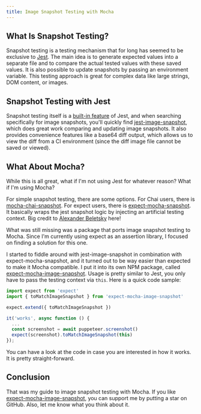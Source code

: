 ```yaml
---
title: Image Snapshot Testing with Mocha
---
```


## What Is Snapshot Testing?

Snapshot testing is a testing mechanism that for long has seemed to be exclusive to [Jest](https://github.com/facebook/jest). The main idea is to generate expected values into a separate file and to compare the actual tested values with these saved values. It is also possible to update snapshots by passing an environment variable. This testing approach is great for complex data like large strings, DOM content, or images.

## Snapshot Testing with Jest

Snapshot testing itself is a [built-in feature](https://jestjs.io/docs/en/snapshot-testing) of Jest, and when searching specifically for image snapshots, you'll quickly find [jest-image-snapshot](https://github.com/americanexpress/jest-image-snapshot), which does great work comparing and updating image snapshots. It also provides convenience features like a base64 diff output, which allows us to view the diff from a CI environment (since the diff image file cannot be saved or viewed).

## What About Mocha?

While this is all great, what if I'm not using Jest for whatever reason? What if I'm using Mocha? 

For simple snapshot testing, there are some options. For Chai users, there is [mocha-chai-snapshot](https://github.com/monojitb02/mocha-chai-snapshot). For expect users, there is [expect-mocha-snapshot](https://github.com/blogfoster/expect-mocha-snapshot). It basically wraps the jest snapshot logic by injecting an artificial testing context. Big credit to [Alexander Beletsky](https://github.com/alexbeletsky) here!

What was still missing was a package that ports image snapshot testing to Mocha. Since I'm currently using expect as an assertion library, I focused on finding a solution for this one.

I started to fiddle around with jest-image-snapshot in combination with expect-mocha-snapshot, and it turned out to be way easier than expected to make it Mocha compatible. I put it into its own NPM package, called [expect-mocha-image-snapshot](https://github.com/dword-design/expect-mocha-image-snapshot). Usage is pretty similar to Jest, you only have to pass the testing context via `this`. Here is a quick code sample:

```js
import expect from 'expect'
import { toMatchImageSnapshot } from 'expect-mocha-image-snapshot'

expect.extend({ toMatchImageSnapshot })

it('works', async function () {
  ...
  const screenshot = await puppeteer.screenshot()
  expect(screenshot).toMatchImageSnapshot(this)
});
```

You can have a look at the code in case you are interested in how it works. It is pretty straight-forward.

## Conclusion

That was my guide to image snapshot testing with Mocha. If you like [expect-mocha-image-snapshot](https://github.com/dword-design/expect-mocha-image-snapshot), you can support me by putting a star on GitHub. Also, let me know what you think about it.
